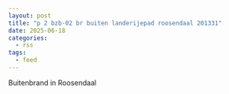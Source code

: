 ```yaml
---
layout: post
title: "p 2 bzb-02 br buiten landerijepad roosendaal 201331"
date: 2025-06-18
categories: 
  - rss
tags: 
  - feed
---
```


Buitenbrand in Roosendaal
